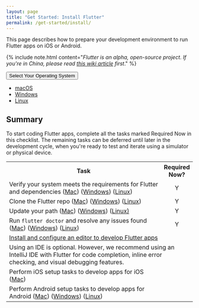 ```yaml
---
layout: page
title: "Get Started: Install Flutter"
permalink: /get-started/install/
---
```


This page describes how to prepare your development environment to run Flutter apps on
iOS or Android.

{% include note.html content="_Flutter is an alpha, open-source project_. _If you're in China, please read [this wiki article](https://github.com/flutter/flutter/wiki/Using-Flutter-in-China) first_." %}

<div class="dropdown" style="margin-bottom: 24px">
  <button class="btn btn-primary dropdown-toggle" type="button" data-toggle="dropdown">Select Your Operating System
  <span class="caret"></span></button>
  <ul class="dropdown-menu">
    <li class="mac"><a href="/setup-macos">macOS</a></li>
    <li class="win"><a href="/setup-windows">Windows</a></li>
    <li class="linux"><a href="/setup-linux">Linux</a></li>
  </ul>
</div>

## Summary
To start coding Flutter apps, complete all the tasks marked Required Now in this checklist.
The remaining tasks can be deferred until later in the development cycle, when you're ready
to test and iterate using a simulator or physical device.

<table class="flutter-table">
 <tr><th>Task</th><th>Required Now?</th></tr>
 <tr>
  <td style="width:1600px;">Verify your system meets the requirements for Flutter and dependencies (<a href="/setup-macos/#system-requirements">Mac</a>) (<a href="/setup-windows/#system-requirements">Windows</a>) (<a href="/setup-linux/#system-requirements">Linux</a>)</td><td align="center">Y</td>
 </tr>
 <tr>
  <td>Clone the Flutter repo (<a href="/setup-macos/#clone-the-repo">Mac</a>) (<a href="/setup-windows/#clone-the-repo">Windows</a>) (<a href="/setup-linux/#clone-the-repo">Linux</a>)</td><td align="center">Y</td>
 </tr>
 <tr>
  <td>Update your path (<a href="/setup-macos/#update-your-path">Mac</a>) (<a href="/setup-windows/#update-your-path">Windows</a>) (<a href="/setup-linux/#update-your-path">Linux)</a></td><td align="center">Y</td>
 </tr>
 <tr>
   <td>Run <code>flutter doctor</code> and resolve any issues found (<a href="/setup-macos/#run-flutter-doctor">Mac</a>) (<a href="/setup-windows/#run-flutter-doctor">Windows</a>) (<a href="/setup-linux/#run-flutter-doctor">Linux</a>)</td><td align="center">Y</td>
 </tr>
 <tr>
   <td colspan="2"><a href="/get-started/editor-configuration/">Install and configure an editor to develop Flutter apps</a></td>
 </tr>
 <tr><td class="alert-warning" colspan="2">Using an IDE is optional. However, we recommend using an IntelliJ IDE with Flutter for code completion, 
inline error checking, and visual debugging features.</td>
 </tr>
 <tr>
   <td>Perform iOS setup tasks to develop apps for iOS (<a href="/setup-macos/#ios-setup">Mac</a>)</td><td align="center"></td>
 </tr>
 <tr>
   <td>Perform Android setup tasks to develop apps for Android (<a href="/setup-macos/#android-setup">Mac</a>) (<a href="/setup-windows/#android-setup">Windows</a>) (<a href="/setup-linux/#android-setup">Linux</a>)</td><td align="center"></td>
 </tr>
</table>


